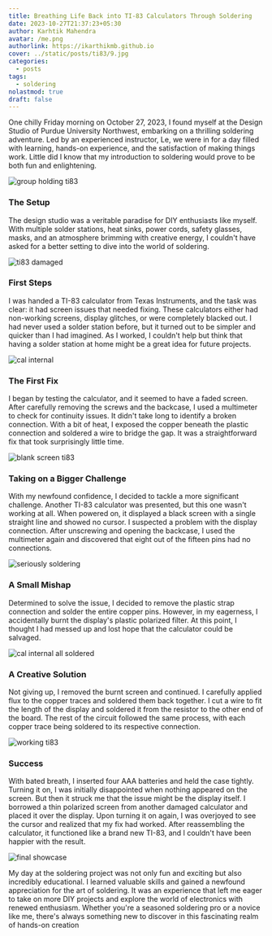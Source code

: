 ```yaml
---
title: Breathing Life Back into TI-83 Calculators Through Soldering
date: 2023-10-27T21:37:23+05:30
author: Karhtik Mahendra
avatar: /me.png
authorlink: https://ikarthikmb.github.io
cover: ../static/posts/ti83/9.jpg
categories:
  - posts
tags:
  - soldering
nolastmod: true
draft: false
---
```


One chilly Friday morning on October 27, 2023, I found myself at the Design Studio of Purdue University Northwest, embarking on a thrilling soldering adventure. Led by an experienced instructor, Le, we were in for a day filled with learning, hands-on experience, and the satisfaction of making things work. Little did I know that my introduction to soldering would prove to be both fun and enlightening.

![group holding ti83](../static/posts/ti83/12.jpg)

### The Setup
The design studio was a veritable paradise for DIY enthusiasts like myself. With multiple solder stations, heat sinks, power cords, safety glasses, masks, and an atmosphere brimming with creative energy, I couldn't have asked for a better setting to dive into the world of soldering.

![ti83 damaged](../static/posts/ti83/1.jpg)

### First Steps
I was handed a TI-83 calculator from Texas Instruments, and the task was clear: it had screen issues that needed fixing. These calculators either had non-working screens, display glitches, or were completely blacked out. I had never used a solder station before, but it turned out to be simpler and quicker than I had imagined. As I worked, I couldn't help but think that having a solder station at home might be a great idea for future projects.

![cal internal](../static/posts/ti83/3.jpg)

### The First Fix
I began by testing the calculator, and it seemed to have a faded screen. After carefully removing the screws and the backcase, I used a multimeter to check for continuity issues. It didn't take long to identify a broken connection. With a bit of heat, I exposed the copper beneath the plastic connection and soldered a wire to bridge the gap. It was a straightforward fix that took surprisingly little time.

![blank screen ti83](../static/posts/ti83/5.jpg)

### Taking on a Bigger Challenge
With my newfound confidence, I decided to tackle a more significant challenge. Another TI-83 calculator was presented, but this one wasn't working at all. When powered on, it displayed a black screen with a single straight line and showed no cursor. I suspected a problem with the display connection. After unscrewing and opening the backcase, I used the multimeter again and discovered that eight out of the fifteen pins had no connections.

![seriously soldering](../static/posts/ti83/13.jpg)

### A Small Mishap
Determined to solve the issue, I decided to remove the plastic strap connection and solder the entire copper pins. However, in my eagerness, I accidentally burnt the display's plastic polarized filter. At this point, I thought I had messed up and lost hope that the calculator could be salvaged.

![cal internal all soldered](../static/posts/ti83/9.jpg)

### A Creative Solution
Not giving up, I removed the burnt screen and continued. I carefully applied flux to the copper traces and soldered them back together. I cut a wire to fit the length of the display and soldered it from the resistor to the other end of the board. The rest of the circuit followed the same process, with each copper trace being soldered to its respective connection.

![working ti83](../static/posts/ti83/11.jpg)

### Success
With bated breath, I inserted four AAA batteries and held the case tightly. Turning it on, I was initially disappointed when nothing appeared on the screen. But then it struck me that the issue might be the display itself. I borrowed a thin polarized screen from another damaged calculator and placed it over the display. Upon turning it on again, I was overjoyed to see the cursor and realized that my fix had worked. After reassembling the calculator, it functioned like a brand new TI-83, and I couldn't have been happier with the result.

![final showcase](../static/posts/ti83/14.jpg)

My day at the soldering project was not only fun and exciting but also incredibly educational. I learned valuable skills and gained a newfound appreciation for the art of soldering. It was an experience that left me eager to take on more DIY projects and explore the world of electronics with renewed enthusiasm. Whether you're a seasoned soldering pro or a novice like me, there's always something new to discover in this fascinating realm of hands-on creation

